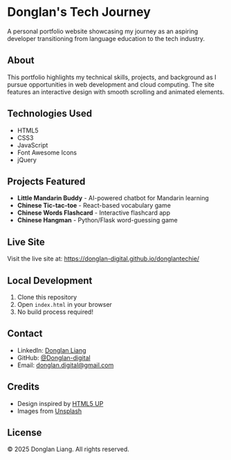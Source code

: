 # Donglan's Tech Journey

A personal portfolio website showcasing my journey as an aspiring developer transitioning from language education to the tech industry.

## About

This portfolio highlights my technical skills, projects, and background as I pursue opportunities in web development and cloud computing. The site features an interactive design with smooth scrolling and animated elements.

## Technologies Used

- HTML5
- CSS3
- JavaScript
- Font Awesome Icons
- jQuery

## Projects Featured

- **Little Mandarin Buddy** - AI-powered chatbot for Mandarin learning
- **Chinese Tic-tac-toe** - React-based vocabulary game
- **Chinese Words Flashcard** - Interactive flashcard app
- **Chinese Hangman** - Python/Flask word-guessing game

## Live Site

Visit the live site at: https://donglan-digital.github.io/donglantechie/

## Local Development

1. Clone this repository
2. Open `index.html` in your browser
3. No build process required!

## Contact

- LinkedIn: [Donglan Liang](https://www.linkedin.com/in/donglan-liang-589271324)
- GitHub: [@Donglan-digital](https://github.com/Donglan-digital)
- Email: donglan.digital@gmail.com

## Credits

- Design inspired by [HTML5 UP](https://html5up.net/)
- Images from [Unsplash](https://unsplash.com/)

## License

© 2025 Donglan Liang. All rights reserved.
